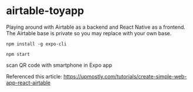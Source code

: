 # airtable-toyapp
Playing around with Airtable as a backend and React Native as a frontend. The Airtable base is private so you may replace with your own base.


`npm install -g expo-cli`


`npm start` 


scan QR code with smartphone in Expo app

Referenced this article: https://upmostly.com/tutorials/create-simple-web-app-react-airtable
